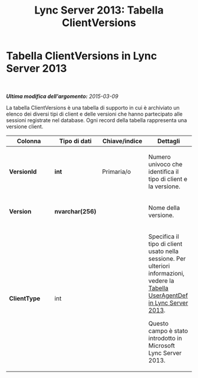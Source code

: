 ﻿---
title: 'Lync Server 2013: Tabella ClientVersions'
TOCTitle: Tabella ClientVersions
ms:assetid: 542316cf-a6db-4d52-ab28-8bf6d27a3b48
ms:mtpsurl: https://technet.microsoft.com/it-it/library/Gg398356(v=OCS.15)
ms:contentKeyID: 49300528
ms.date: 08/24/2015
mtps_version: v=OCS.15
ms.translationtype: HT
---

# Tabella ClientVersions in Lync Server 2013

 

_**Ultima modifica dell'argomento:** 2015-03-09_

La tabella ClientVersions è una tabella di supporto in cui è archiviato un elenco dei diversi tipi di client e delle versioni che hanno partecipato alle sessioni registrate nel database. Ogni record della tabella rappresenta una versione client.


<table>
<colgroup>
<col style="width: 25%" />
<col style="width: 25%" />
<col style="width: 25%" />
<col style="width: 25%" />
</colgroup>
<thead>
<tr class="header">
<th>Colonna</th>
<th>Tipo di dati</th>
<th>Chiave/indice</th>
<th>Dettagli</th>
</tr>
</thead>
<tbody>
<tr class="odd">
<td><p><strong>VersionId</strong></p></td>
<td><p><strong>int</strong></p></td>
<td><p>Primaria/o</p></td>
<td><p>Numero univoco che identifica il tipo di client e la versione.</p></td>
</tr>
<tr class="even">
<td><p><strong>Version</strong></p></td>
<td><p><strong>nvarchar(256)</strong></p></td>
<td><p></p></td>
<td><p>Nome della versione.</p></td>
</tr>
<tr class="odd">
<td><p><strong>ClientType</strong></p></td>
<td><p>int</p></td>
<td><p></p></td>
<td><p>Specifica il tipo di client usato nella sessione. Per ulteriori informazioni, vedere la <a href="lync-server-2013-useragentdef-table.md">Tabella UserAgentDef in Lync Server 2013</a>.</p>
<p>Questo campo è stato introdotto in Microsoft Lync Server 2013.</p></td>
</tr>
</tbody>
</table>

